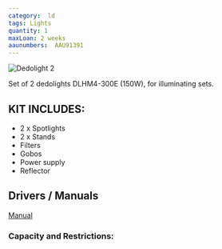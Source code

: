 ```yaml
---
category:  ld
tags: Lights
quantity: 1
maxLoan: 2 weeks
aaunumbers:  AAU91391
---
```

![Dedolight 2](https://www.bhphotovideo.com/images/images500x500/dedolight_dlhm4_300e_dmx_dlhm4_300e_150w_light_head_1090334.jpg)

Set of 2 dedolights DLHM4-300E (150W), for illuminating sets.
## KIT INCLUDES:
-  2 x Spotlights 
-  2 x Stands 
-  Filters 
-  Gobos 
-  Power supply 
-  Reflector

## Drivers / Manuals
[Manual](https://dedolightcalifornia.com/products/dlhm4-300-classic)



### Capacity and Restrictions:
